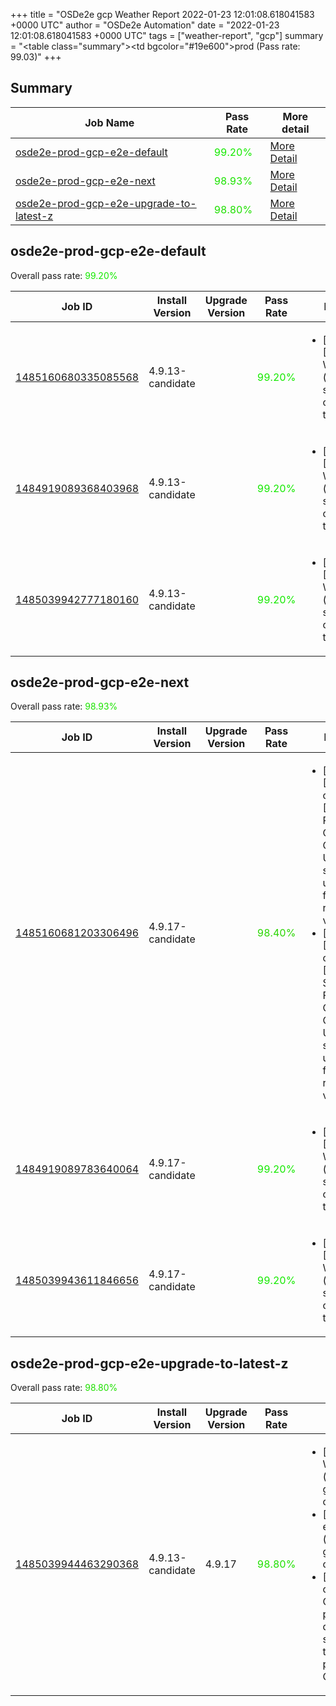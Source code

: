 +++
title = "OSDe2e gcp Weather Report 2022-01-23 12:01:08.618041583 +0000 UTC"
author = "OSDe2e Automation"
date = "2022-01-23 12:01:08.618041583 +0000 UTC"
tags = ["weather-report", "gcp"]
summary = "<table class=\"summary\"><tr><td bgcolor=\"#19e600\"></td><td>prod (Pass rate: 99.03)</td></tr></table>"
+++
## Summary

| Job Name | Pass Rate | More detail |
|----------|-----------|-------------|
|[osde2e-prod-gcp-e2e-default](https://prow.ci.openshift.org/?job=osde2e-prod-gcp-e2e-default)| <span style="color:#15ea00;">99.20%</span>|[More Detail](#osde2e-prod-gcp-e2e-default)|
|[osde2e-prod-gcp-e2e-next](https://prow.ci.openshift.org/?job=osde2e-prod-gcp-e2e-next)| <span style="color:#1ce300;">98.93%</span>|[More Detail](#osde2e-prod-gcp-e2e-next)|
|[osde2e-prod-gcp-e2e-upgrade-to-latest-z](https://prow.ci.openshift.org/?job=osde2e-prod-gcp-e2e-upgrade-to-latest-z)| <span style="color:#1fe000;">98.80%</span>|[More Detail](#osde2e-prod-gcp-e2e-upgrade-to-latest-z)|



## osde2e-prod-gcp-e2e-default

Overall pass rate: <span style="color:#15ea00;">99.20%</span>

| Job ID | Install Version | Upgrade Version | Pass Rate | Failures |
|--------|-----------------|-----------------|-----------|----------|
[1485160680335085568](https://prow.ci.openshift.org/view/gs/origin-ci-test/logs/osde2e-prod-gcp-e2e-default/1485160680335085568) | 4.9.13-candidate |  | <span style="color:#15ea00;">99.20%</span>|<ul><li>[install] [Suite: e2e] Workload (guestbook) should get created in the cluster</li></ul>
[1484919089368403968](https://prow.ci.openshift.org/view/gs/origin-ci-test/logs/osde2e-prod-gcp-e2e-default/1484919089368403968) | 4.9.13-candidate |  | <span style="color:#15ea00;">99.20%</span>|<ul><li>[install] [Suite: e2e] Workload (guestbook) should get created in the cluster</li></ul>
[1485039942777180160](https://prow.ci.openshift.org/view/gs/origin-ci-test/logs/osde2e-prod-gcp-e2e-default/1485039942777180160) | 4.9.13-candidate |  | <span style="color:#15ea00;">99.20%</span>|<ul><li>[install] [Suite: e2e] Workload (guestbook) should get created in the cluster</li></ul>



## osde2e-prod-gcp-e2e-next

Overall pass rate: <span style="color:#1ce300;">98.93%</span>

| Job ID | Install Version | Upgrade Version | Pass Rate | Failures |
|--------|-----------------|-----------------|-----------|----------|
[1485160681203306496](https://prow.ci.openshift.org/view/gs/origin-ci-test/logs/osde2e-prod-gcp-e2e-next/1485160681203306496) | 4.9.17-candidate |  | <span style="color:#29d600;">98.40%</span>|<ul><li>[install] [Suite: operators] [OSD] RBAC Operator Operator Upgrade should upgrade from the replaced version</li><li>[install] [Suite: operators] [OSD] Splunk Forwarder Operator Operator Upgrade should upgrade from the replaced version</li></ul>
[1484919089783640064](https://prow.ci.openshift.org/view/gs/origin-ci-test/logs/osde2e-prod-gcp-e2e-next/1484919089783640064) | 4.9.17-candidate |  | <span style="color:#15ea00;">99.20%</span>|<ul><li>[install] [Suite: e2e] Workload (guestbook) should get created in the cluster</li></ul>
[1485039943611846656](https://prow.ci.openshift.org/view/gs/origin-ci-test/logs/osde2e-prod-gcp-e2e-next/1485039943611846656) | 4.9.17-candidate |  | <span style="color:#15ea00;">99.20%</span>|<ul><li>[install] [Suite: e2e] Workload (guestbook) should get created in the cluster</li></ul>



## osde2e-prod-gcp-e2e-upgrade-to-latest-z

Overall pass rate: <span style="color:#1fe000;">98.80%</span>

| Job ID | Install Version | Upgrade Version | Pass Rate | Failures |
|--------|-----------------|-----------------|-----------|----------|
[1485039944463290368](https://prow.ci.openshift.org/view/gs/origin-ci-test/logs/osde2e-prod-gcp-e2e-upgrade-to-latest-z/1485039944463290368) | 4.9.13-candidate | 4.9.17 | <span style="color:#1fe000;">98.80%</span>|<ul><li>[install] [Suite: e2e] Workload (guestbook) should get created in the cluster</li><li>[upgrade] [Suite: e2e] Workload (guestbook) should get created in the cluster</li><li>[upgrade] [Suite: operators] CloudIngressOperator publishingstrategies dedicated admin should not be allowed to manage publishingstrategies CR</li></ul>




